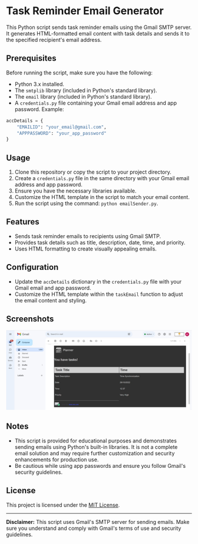 # Task Reminder Email Generator

This Python script sends task reminder emails using the Gmail SMTP server. It generates HTML-formatted email content with task details and sends it to the specified recipient's email address.

## Prerequisites

Before running the script, make sure you have the following:

- Python 3.x installed.
- The `smtplib` library (included in Python's standard library).
- The `email` library (included in Python's standard library).
- A `credentials.py` file containing your Gmail email address and app password. Example:

```python
accDetails = {
    "EMAILID": "your_email@gmail.com",
    "APPPASSWORD": "your_app_password"
}
```

## Usage

1. Clone this repository or copy the script to your project directory.
2. Create a `credentials.py` file in the same directory with your Gmail email address and app password.
3. Ensure you have the necessary libraries available.
4. Customize the HTML template in the script to match your email content.
5. Run the script using the command: `python emailSender.py`.

## Features

- Sends task reminder emails to recipients using Gmail SMTP.
- Provides task details such as title, description, date, time, and priority.
- Uses HTML formatting to create visually appealing emails.

## Configuration

- Update the `accDetails` dictionary in the `credentials.py` file with your Gmail email and app password.
- Customize the HTML template within the `taskEmail` function to adjust the email content and styling.

## Screenshots

![Screenshot 1](images/screenshot1.jpg)


## Notes

- This script is provided for educational purposes and demonstrates sending emails using Python's built-in libraries. It is not a complete email solution and may require further customization and security enhancements for production use.
- Be cautious while using app passwords and ensure you follow Gmail's security guidelines.

## License

This project is licensed under the [MIT License](LICENSE).

---

**Disclaimer:** This script uses Gmail's SMTP server for sending emails. Make sure you understand and comply with Gmail's terms of use and security guidelines.
